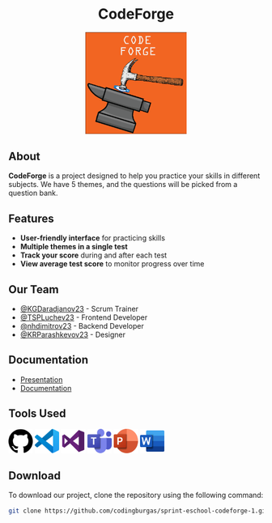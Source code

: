 <div align="center">
  <h1>CodeForge</h1>
  <img src="logos/CodeForgeLogo.png" alt="Team logo" width="200">
</div>

## About
**CodeForge** is a project designed to help you practice your skills in different subjects. We have 5 themes, and the questions will be picked from a question bank.
## Features
- **User-friendly interface** for practicing skills
- **Multiple themes in a single test**
- **Track your score** during and after each test
- **View average test score** to monitor progress over time

## Our Team
- [@KGDaradjanov23](https://github.com/KGDaradjanov) - Scrum Trainer
- [@TSPLuchev23](https://github.com/TSPLuchev) - Frontend Developer
- [@nhdimitrov23](https://github.com/nhdimitrov23) - Backend Developer
- [@KRParashkevov23](https://github.com/KRParashkevov23) - Designer

## Documentation
- [Presentation](docs/CodeForgePresentation.pptx)
- [Documentation](docs/CodeForgeDocumentation.docx)

## Tools Used
<div>
  <img src="images/Github.png" alt="Github" width="48" height="48">
  <img src="images/VScode.png" alt="VS Code" width="48" height="48">
  <img src="images/VisualStudio.png" alt="Visual Studio" width="48" height="48">
  <img src="images/MicrosoftTeams.png" alt="MS Teams" width="48" height="48">
  <img src="images/PowerPoint.png" alt="PowerPoint" width="48" height="48">
  <img src="images/Word.png" alt="MS Word" width="48" height="48">
</div>

## Download
To download our project, clone the repository using the following command:

```bash
git clone https://github.com/codingburgas/sprint-eschool-codeforge-1.git

